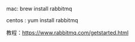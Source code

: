 mac:
brew install rabbitmq

centos :
yum install rabbitmq

教程：https://www.rabbitmq.com/getstarted.html